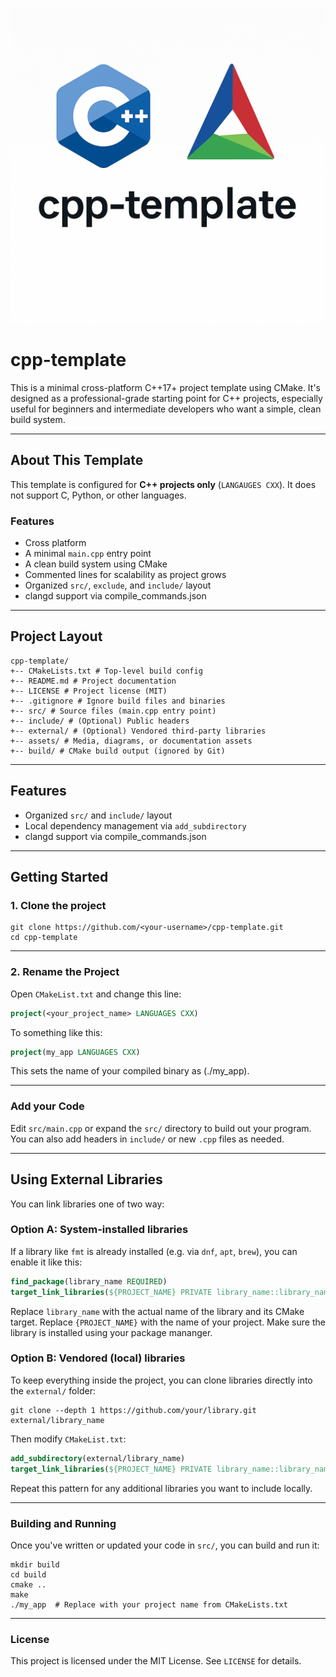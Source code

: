 ![cpp-template](assets/cpp-template.png)
# cpp-template

This is a minimal cross-platform C++17+ project template using CMake. It's designed as a professional-grade starting point for C++ projects, especially useful for beginners and intermediate developers who want a simple, clean build system.

---

## About This Template

This template is configured for **C++ projects only** (`LANGAUGES CXX`). It does not support C, Python, or other languages.

### Features
- Cross platform
- A minimal `main.cpp` entry point
- A clean build system using CMake
- Commented lines for scalability as project grows
- Organized `src/`, `exclude`, and `include/` layout
- clangd support via compile_commands.json

---

## Project Layout

``` shell
cpp-template/
+-- CMakeLists.txt # Top-level build config
+-- README.md # Project documentation
+-- LICENSE # Project license (MIT)
+-- .gitignore # Ignore build files and binaries
+-- src/ # Source files (main.cpp entry point)
+-- include/ # (Optional) Public headers
+-- external/ # (Optional) Vendored third-party libraries
+-- assets/ # Media, diagrams, or documentation assets
+-- build/ # CMake build output (ignored by Git)
```

---

## Features

- Organized `src/` and `include/` layout
- Local dependency management via `add_subdirectory`
- clangd support via compile_commands.json

---

## Getting Started

### 1. Clone the project

```shell
git clone https://github.com/<your-username>/cpp-template.git
cd cpp-template
```

---

### 2. Rename the Project

Open `CMakeList.txt` and change this line:

``` cmake
project(<your_project_name> LANGUAGES CXX)
```

To something like this:

``` cmake
project(my_app LANGUAGES CXX)
```

This sets the name of your compiled binary as (./my_app).

---

### Add your Code

Edit `src/main.cpp` or expand the `src/` directory to build out your program.
You can also add headers in `include/` or new `.cpp` files as needed.

---

## Using External Libraries

You can link libraries one of two way:

### Option A: System-installed libraries

If a library like `fmt` is already installed (e.g. via `dnf`, `apt`, `brew`), you can enable it like this:

``` cmake
find_package(library_name REQUIRED)
target_link_libraries(${PROJECT_NAME} PRIVATE library_name::library_name)
```

Replace `library_name` with the actual name of the library and its CMake target. Replace `{PROJECT_NAME}` with the name of your project. Make sure the library is installed using your package mananger.

### Option B: Vendored (local) libraries

To keep everything inside the project, you can clone libraries directly into the `external/` folder:

``` shell
git clone --depth 1 https://github.com/your/library.git external/library_name
```

Then modify `CMakeList.txt`:

``` cmake
add_subdirectory(external/library_name)
target_link_libraries(${PROJECT_NAME} PRIVATE library_name::library_name)
```

Repeat this pattern for any additional libraries you want to include locally.

---

### Building and Running

Once you've written or updated your code in `src/`, you can build and run it:

``` shell
mkdir build
cd build
cmake ..
make
./my_app  # Replace with your project name from CMakeLists.txt
```

---

### License

This project is licensed under the MIT License. See `LICENSE` for details.

